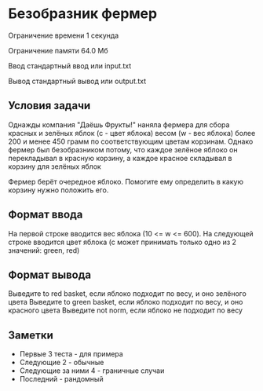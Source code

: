 # Безобразник фермер
Ограничение времени	1 секунда

Ограничение памяти	64.0 Мб

Ввод	стандартный ввод или input.txt

Вывод	стандартный вывод или output.txt

## Условия задачи
Однажды компания "Даёшь Фрукты!" наняла фермера для сбора красных и зелёных яблок (c - цвет яблока) весом (w - вес яблока) более 200 и менее 450 грамм по соответствующим цветам корзинам. Однако фермер был безобразником потому, что каждое зелёное яблоко он перекладывал в красную корзину, а каждое красное складывал в корзину для зелёных яблок

Фермер берёт очередное яблоко. Помогите ему определить в какую корзину нужно положить его.

## Формат ввода
На первой строке вводится вес яблока (10 <= w <= 600). На следующей строке вводится цвет яблока (c может принимать только одно из 2 значений: green, red)

## Формат вывода
Выведите to red basket, если яблоко подходит по весу, и оно зелёного цвета Выведите to green basket, если яблоко подходит по весу, и оно красного цвета Выведите not norm, если яблоко не подходит по весу

## Заметки
- Первые 3 теста - для примера
- Следующие 2 - обычные
- Следующие за ними 4 - граничные случаи
- Последний - рандомный